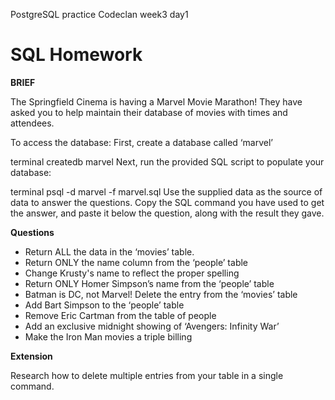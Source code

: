 PostgreSQL practice
Codeclan week3 day1

# SQL Homework

**BRIEF**

The Springfield Cinema is having a Marvel Movie Marathon! They have asked you to help maintain their database of movies with times and attendees.

To access the database:
First, create a database called ‘marvel’

terminal
createdb marvel
Next, run the provided SQL script to populate your database:

terminal
psql -d marvel -f marvel.sql
Use the supplied data as the source of data to answer the questions. Copy the SQL command you have used to get the answer, and paste it below the question, along with the result they gave.

**Questions**

- Return ALL the data in the ‘movies’ table.
- Return ONLY the name column from the ‘people’ table
- Change Krusty's name to reflect the proper spelling
- Return ONLY Homer Simpson’s name from the ‘people’ table
- Batman is DC, not Marvel! Delete the entry from the ‘movies’ table
- Add Bart Simpson to the ‘people’ table
- Remove Eric Cartman from the table of people
- Add an exclusive midnight showing of ‘Avengers: Infinity War’
- Make the Iron Man movies a triple billing

**Extension**

Research how to delete multiple entries from your table in a single command.
